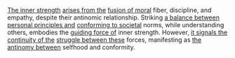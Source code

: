 
[The inner strength](2/2/1/1/_Inner-Strength) [arises from the](1/3/1/3/3/1/.Origin%20Theories) [fusion of moral](3/3/1/3/2/2/3/.Morality) fiber, discipline, and empathy, despite their antinomic relationship. Striking [a balance between](2/2/2/1/3/3/1/2/.Aesthetics%20of%20Balance) [personal principles and](2/3/2/1/3/1/2/.Ethical%20Principles) [conforming to societal](3/1/3/3/3/2/2/_Individual-Society) norms, while understanding others, embodies the [guiding force of](1/3/1/2/1/1/3/1/.Forces) inner strength. However, [it signals the](3/1/1/2/1/.Signals) [continuity of the](1/1/3/1/1/3/2/1/2/3/.Continuous%20Functions) [struggle between these](3/3/2/2/3/3/1/.Ambiguity) forces, manifesting as [the antinomy between](2/1/2/3/_Positive-Negative) selfhood and conformity.

